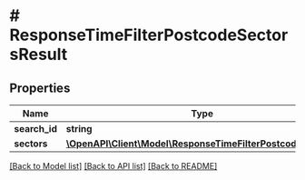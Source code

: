 # # ResponseTimeFilterPostcodeSectorsResult

## Properties

Name | Type | Description | Notes
------------ | ------------- | ------------- | -------------
**search_id** | **string** |  | 
**sectors** | [**\OpenAPI\Client\Model\ResponseTimeFilterPostcodeSector[]**](ResponseTimeFilterPostcodeSector.md) |  | 

[[Back to Model list]](../../README.md#documentation-for-models) [[Back to API list]](../../README.md#documentation-for-api-endpoints) [[Back to README]](../../README.md)


